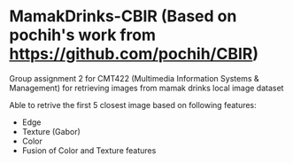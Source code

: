 # MamakDrinks-CBIR (Based on pochih's work from https://github.com/pochih/CBIR)
Group assignment 2 for CMT422 (Multimedia Information Systems &amp; Management) for retrieving images from mamak drinks local image dataset

Able to retrive the first 5 closest image based on following features:
- Edge
- Texture (Gabor)
- Color
- Fusion of Color and Texture features
